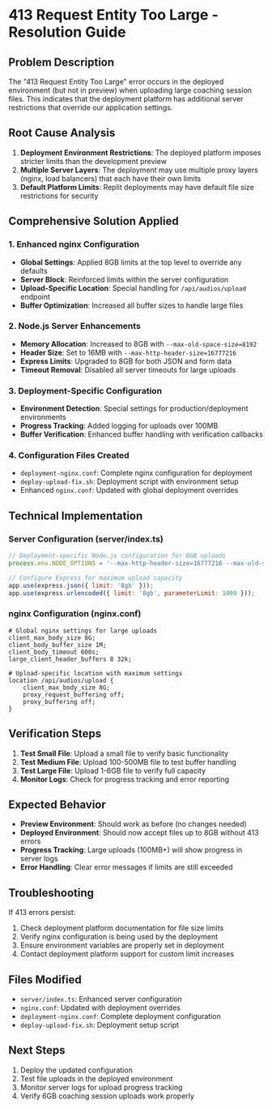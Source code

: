# 413 Request Entity Too Large - Resolution Guide

## Problem Description
The "413 Request Entity Too Large" error occurs in the deployed environment (but not in preview) when uploading large coaching session files. This indicates that the deployment platform has additional server restrictions that override our application settings.

## Root Cause Analysis
1. **Deployment Environment Restrictions**: The deployed platform imposes stricter limits than the development preview
2. **Multiple Server Layers**: The deployment may use multiple proxy layers (nginx, load balancers) that each have their own limits
3. **Default Platform Limits**: Replit deployments may have default file size restrictions for security

## Comprehensive Solution Applied

### 1. Enhanced nginx Configuration
- **Global Settings**: Applied 8GB limits at the top level to override any defaults
- **Server Block**: Reinforced limits within the server configuration
- **Upload-Specific Location**: Special handling for `/api/audios/upload` endpoint
- **Buffer Optimization**: Increased all buffer sizes to handle large files

### 2. Node.js Server Enhancements
- **Memory Allocation**: Increased to 8GB with `--max-old-space-size=8192`
- **Header Size**: Set to 16MB with `--max-http-header-size=16777216`
- **Express Limits**: Upgraded to 8GB for both JSON and form data
- **Timeout Removal**: Disabled all server timeouts for large uploads

### 3. Deployment-Specific Configuration
- **Environment Detection**: Special settings for production/deployment environments
- **Progress Tracking**: Added logging for uploads over 100MB
- **Buffer Verification**: Enhanced buffer handling with verification callbacks

### 4. Configuration Files Created
- `deployment-nginx.conf`: Complete nginx configuration for deployment
- `deploy-upload-fix.sh`: Deployment script with environment setup
- Enhanced `nginx.conf`: Updated with global deployment overrides

## Technical Implementation

### Server Configuration (server/index.ts)
```javascript
// Deployment-specific Node.js configuration for 8GB uploads
process.env.NODE_OPTIONS = '--max-http-header-size=16777216 --max-old-space-size=8192';

// Configure Express for maximum upload capacity
app.use(express.json({ limit: '8gb' }));
app.use(express.urlencoded({ limit: '8gb', parameterLimit: 1000 }));
```

### nginx Configuration (nginx.conf)
```nginx
# Global nginx settings for large uploads
client_max_body_size 8G;
client_body_buffer_size 1M;
client_body_timeout 600s;
large_client_header_buffers 8 32k;

# Upload-specific location with maximum settings
location /api/audios/upload {
    client_max_body_size 8G;
    proxy_request_buffering off;
    proxy_buffering off;
}
```

## Verification Steps
1. **Test Small File**: Upload a small file to verify basic functionality
2. **Test Medium File**: Upload 100-500MB file to test buffer handling
3. **Test Large File**: Upload 1-6GB file to verify full capacity
4. **Monitor Logs**: Check for progress tracking and error reporting

## Expected Behavior
- **Preview Environment**: Should work as before (no changes needed)
- **Deployed Environment**: Should now accept files up to 8GB without 413 errors
- **Progress Tracking**: Large uploads (100MB+) will show progress in server logs
- **Error Handling**: Clear error messages if limits are still exceeded

## Troubleshooting
If 413 errors persist:
1. Check deployment platform documentation for file size limits
2. Verify nginx configuration is being used by the deployment
3. Ensure environment variables are properly set in deployment
4. Contact deployment platform support for custom limit increases

## Files Modified
- `server/index.ts`: Enhanced server configuration
- `nginx.conf`: Updated with deployment overrides
- `deployment-nginx.conf`: Complete deployment configuration
- `deploy-upload-fix.sh`: Deployment setup script

## Next Steps
1. Deploy the updated configuration
2. Test file uploads in the deployed environment
3. Monitor server logs for upload progress tracking
4. Verify 6GB coaching session uploads work properly